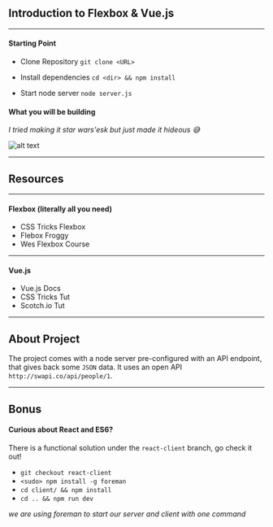 ## Introduction to Flexbox & Vue.js

----

#### Starting Point
- Clone Repository `git clone <URL>`

- Install dependencies `cd <dir> && npm install`

- Start node server `node server.js`


#### What you will be building

*I tried making it star wars'esk but just made it hideous 😅*

  ![alt text](https://www.dropbox.com/s/eg4wpktwsfe9u22/Screenshot%202017-04-07%2013.47.31.png?raw=1)

----

## Resources

----

#### Flexbox (literally all you need)

- CSS Tricks Flexbox
- Flebox Froggy
- Wes Flexbox Course

----

#### Vue.js
- Vue.js Docs
- CSS Tricks Tut
- Scotch.io Tut

----

## About Project

The project comes with a node server pre-configured with an API endpoint, that gives back some `JSON` data. It uses an open API `http://swapi.co/api/people/1`.


----

## Bonus

#### Curious about React and ES6?

There is a functional solution under the `react-client` branch, go check it out!

- `git checkout react-client`
- `<sudo> npm install -g foreman`
- `cd client/ && npm install`
- `cd .. && npm run dev`

*we are using foreman to start our server and client with one command*
